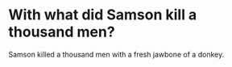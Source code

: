# With what did Samson kill a thousand men?

Samson killed a thousand men with a fresh jawbone of a donkey.
